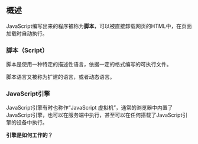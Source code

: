 

## 概述

JavaScript编写出来的程序被称为**脚本**，可以被直接卸载网页的HTML中，在页面加载时自动执行。

### 脚本（Script）

脚本是使用一种特定的描述性语言，依据一定的格式编写的可执行文件。

脚本语言又被称为扩建的语言，或者动态语言。

### JavaScript引擎

JavaScript引擎有时也称作“JavaScript 虚拟机”，通常的浏览器中内置了JavaScript引擎，也可以在服务端中执行，甚至可以在任何搭载了JavaScript引擎的设备中执行。

**引擎是如何工作的？**

